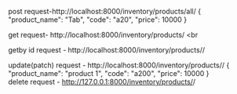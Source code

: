 post request-http://localhost:8000/inventory/products/all/
{
    "product_name": "Tab",
    "code": "a20",
    "price": 10000
}
<br>

get request- http://localhost:8000/inventory/products/
<br
    
getby id request - http://localhost:8000/inventory/products/<id>/
<br>

update(patch) request - http://localhost:8000/inventory/products/<id>/
{
    "product_name": "product 1",
    "code": "a200",
    "price": 10000
}
<br>
delete request - http://127.0.0.1:8000/inventory/products/<id>/
